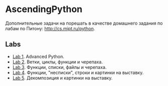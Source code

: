 # AscendingPython 

Дополнительные задачи на порешать в качестве домашнего задания по лабам по Питону: http://cs.mipt.ru/python.


## Labs

* [Lab 1](./labs/lab1). Advanced Python.
* [Lab 2](./labs/lab2). Ветки, циклы, функции и черепаха.
* [Lab 3](./labs/lab3). Функции, списки, файлы и черепаха.
* [Lab 4](./labs/lab4). Функции, "несписки", строки и картинки на выставку.
* [Lab 5](./labs/lab5). Декомпозиция и картинки на выставку.
